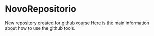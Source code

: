 # NovoRepositorio
New repository created for github course
Here is the main information about how to use the github tools.
